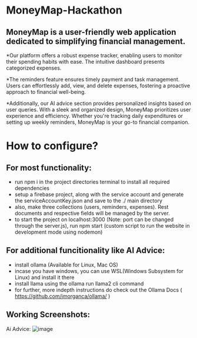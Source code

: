# MoneyMap-Hackathon

## MoneyMap is a user-friendly web application dedicated to simplifying financial management.

\*Our platform offers a robust expense tracker, enabling users to monitor their spending habits with ease. The intuitive dashboard presents categorized expenses.

\*The reminders feature ensures timely payment and task management. Users can effortlessly add, view, and delete expenses, fostering a proactive approach to financial well-being.

\*Additionally, our AI advice section provides
personalized insights based on user queries. With a
sleek and organized design, MoneyMap prioritizes
user experience and efficiency. Whether you're
tracking daily expenditures or setting up weekly
reminders, MoneyMap is your go-to financial
companion.

# How to configure?

## For most functionality:
- run npm i in the project directories terminal to install all required dependencies
- setup a firebase project, along with the service account and generate the serviceAccountKey.json and save to the ./ main directory
- also, make three collections (users, reminders, expenses). Rest documents and respective fields will be managed by the server.
- to start the project on localhost:3000 (Note: port can be changed through the server.js), run npm start (custom script to run the website in development mode using nodemon)

## For additional funcitionality like AI Advice:
- install ollama (Available for Linux, Mac OS)
- incase you have windows, you can use WSL(Windows Subsystem for Linux) and install it there
- install llama using the ollama run llama2 cli command
- for further, more indepth instructions do check out the Ollama Docs ( https://github.com/jmorganca/ollama/ )

## Working Screenshots:

Ai Advice:
![image](https://github.com/kartikm7/MoneyMap-Hackathon/assets/108652656/6ee5ed7a-f541-427d-9723-15a0ca0f7fac)

